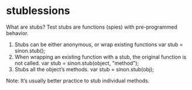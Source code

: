 ﻿# stublessions
What are stubs?
Test stubs are functions (spies) with pre-programmed behavior.
1) Stubs can be either anonymous, or wrap existing functions
var stub = sinon.stub();
2) When wrapping an existing function with a stub, the original function is not called.
var stub = sinon.stub(object, "method");
3) Stubs all the object’s methods.
var stub = sinon.stub(obj);

Note: It’s usually better practice to stub individual methods.



